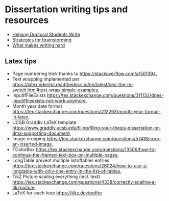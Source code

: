 # Dissertation writing tips and resources

- [Helping Doctoral Students Write](https://drive.google.com/file/d/1oXsZTCKMC-CH7QQASgqakfYAfTIP-nwe/view?usp=sharing)
- [Strategies for brainstorming](https://archive.org/details/writetolearn00murr)
- [What makes writing hard](https://www.degruyterbrill.com/document/doi/10.21832/9781783091065/html)

## Latex tips
- Page numbering trick thanks to https://stackoverflow.com/a/501394,
- Text wrapping implemented per https://latexindentpl.readthedocs.io/en/latest/sec-the-m-switch.html#text-wrap-simple-examples,
- InputIfFileExists https://tex.stackexchange.com/questions/311133/does-inputiffileexists-not-work-anymore,
- Month year date format https://tex.stackexchange.com/questions/212263/month-year-format-in-latex,
- UCSB Graddiv LaTeX template: https://www.graddiv.ucsb.edu/filing/filing-your-thesis-dissertation-or-dma-supporting-document,
- Image cropping https://tex.stackexchange.com/questions/57418/crop-an-inserted-image,
- TColorBox https://tex.stackexchange.com/questions/13506/how-to-continue-the-framed-text-box-on-multiple-pages,
- LongTable prevent multiple listoftables entries https://tex.stackexchange.com/questions/26024/how-to-use-a-longtable-with-only-one-entry-in-the-list-of-tables,
- TikZ Picture scaling everything (incl. text) https://tex.stackexchange.com/questions/4338/correctly-scaling-a-tikzpicture,
- LaTeX for-each loop https://tikz.dev/pgffor
